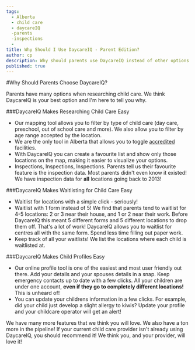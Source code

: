 ```yaml
---
tags:
  - Alberta
  - child care
  - daycareIQ
  -parents
  -inspections
  -
title: Why Should I Use DaycareIQ - Parent Edition?
author: cp
description: Why should parents use DaycareIQ instead of other options out there?  What advantage does DaycareIQ provide?
published: true
---
```


#Why Should Parents Choose DaycareIQ?

Parents have many options when researching child care.  We think DaycareIQ is your best option and I'm here to tell you why.

###DaycareIQ Makes Researching Child Care Easy
*  Our mapping tool allows you to filter by type of child care (day care, preschool, out of school care and more).  We also allow you to filter by age range accepted by the location.
*  We are the only tool in Alberta that allows you to toggle [accredited](https://blog.daycareiq.com/2015-alberta-daycare-accreditation/) facilities.
*  With DaycareIQ you can create a favourite list and show only those locations on the map, making it easier to visualize your options.
*  Inspections, Inspections, Inspections.  Parents tell us their favourite feature is the inspection data.  Most parents didn't even know it existed!  We have inspection data for **all** locations going back to 2013!

###DaycareIQ Makes Waitlisting for Child Care Easy
*  Waitlist for locations with a simple click - seriously!
*  Waitlist with 1 form instead of 5!  We find that parents tend to waitlist for 4-5 locations: 2 or 3 near their house, and 1 or 2 near their work.  Before DaycareIQ this meant 5 different forms and 5 different locations to drop them off.  That's a lot of work!  DaycareIQ allows you to waitlist for centres all with the same form.  Spend less time filling out paper work.
*  Keep track of all your waitlists!  We list the locations where each child is waitlisted at.

###DaycareIQ Makes Child Profiles Easy
*  Our online profile tool is one of the easiest and most user friendly out there.  Add your details and your spouses details in a snap.  Keep emergency contacts up to date with a few clicks.  All your children are under one account, **even if they go to completely different locations!**  This is unheard of!
*  You can update your childrens information in a few clicks.  For example, did your child just develop a slight allergy to kiwis?  Update your profile and your childcare operator will get an alert!

We have many more features that we think you will love.  We also have a ton more in the pipeline!  If your current child care provider isn't already using DaycareIQ, you should recommend it!  We think you, and your provider, will love it!
